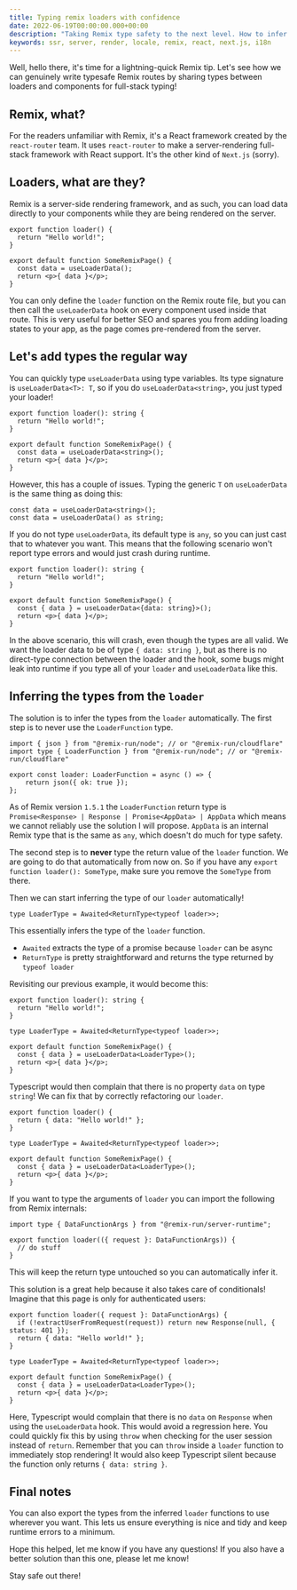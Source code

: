 ```yaml
---
title: Typing remix loaders with confidence
date: 2022-06-19T00:00:00.000+00:00
description: "Taking Remix type safety to the next level. How to infer types from loaders automatically!"
keywords: ssr, server, render, locale, remix, react, next.js, i18n
---
```


Well, hello there, it's time for a lightning-quick Remix tip. Let's see how we can genuinely write typesafe Remix routes by sharing types between loaders and components for full-stack typing!

## Remix, what?

For the readers unfamiliar with Remix, it's a React framework created by the `react-router` team. It uses `react-router` to make a server-rendering full-stack framework with React support. It's the other kind of `Next.js` (sorry).

## Loaders, what are they?

Remix is a server-side rendering framework, and as such, you can load data directly to your components while they are being rendered on the server.

```tsx:app/routes/index.tsx
export function loader() {
  return "Hello world!";
}

export default function SomeRemixPage() {
  const data = useLoaderData();
  return <p>{ data }</p>;
}
```

You can only define the `loader` function on the Remix route file, but you can then call the `useLoaderData` hook on every component used inside that route. This is very useful for better SEO and spares you from adding loading states to your app, as the page comes pre-rendered from the server.

## Let's add types the regular way

You can quickly type `useLoaderData` using type variables. Its type signature is `useLoaderData<T>: T`, so if you do `useLoaderData<string>`, you just typed your loader!

```tsx:app/routes/index.tsx
export function loader(): string {
  return "Hello world!";
}

export default function SomeRemixPage() {
  const data = useLoaderData<string>();
  return <p>{ data }</p>;
}
```

However, this has a couple of issues. Typing the generic `T` on `useLoaderData` is the same thing as doing this:

```tsx
const data = useLoaderData<string>();
const data = useLoaderData() as string;
```

If you do not type `useLoaderData`, its default type is `any`, so you can just cast that to whatever you want. This means that the following scenario won't report type errors and would just crash during runtime.
```tsx:app/routes/index.tsx
export function loader(): string {
  return "Hello world!";
}

export default function SomeRemixPage() {
  const { data } = useLoaderData<{data: string}>();
  return <p>{ data }</p>;
}
```

In the above scenario, this will crash, even though the types are all valid. We want the loader data to be of type `{ data: string }`, but as there is no direct-type connection between the loader and the hook, some bugs might leak into runtime if you type all of your `loader` and `useLoaderData` like this.

## Inferring the types from the `loader`

The solution is to infer the types from the `loader` automatically. The first step is to never use the `LoaderFunction` type.

```tsx
import { json } from "@remix-run/node"; // or "@remix-run/cloudflare"
import type { LoaderFunction } from "@remix-run/node"; // or "@remix-run/cloudflare"

export const loader: LoaderFunction = async () => {
	return json({ ok: true });
};
```

As of Remix version `1.5.1` the `LoaderFunction` return type is `Promise<Response> | Response | Promise<AppData> | AppData` which means we cannot reliably use the solution I will propose. `AppData` is an internal Remix type that is the same as `any`, which doesn't do much for type safety.

The second step is to **never** type the return value of the `loader` function. We are going to do that automatically from now on. So if you have any `export function loader(): SomeType`, make sure you remove the `SomeType` from there.

Then we can start inferring the type of our `loader` automatically!

```tsx
type LoaderType = Awaited<ReturnType<typeof loader>>;
```

This essentially infers the type of the `loader` function.

- `Awaited` extracts the type of a promise because `loader` can be async
- `ReturnType` is pretty straightforward and returns the type returned by `typeof loader`

Revisiting our previous example, it would become this:

```tsx:app/routes/index.tsx
export function loader(): string {
  return "Hello world!";
}

type LoaderType = Awaited<ReturnType<typeof loader>>;

export default function SomeRemixPage() {
  const { data } = useLoaderData<LoaderType>();
  return <p>{ data }</p>;
}
```

Typescript would then complain that there is no property `data` on type `string`! We can fix that by correctly refactoring our `loader`.

```tsx:app/routes/index.tsx
export function loader() {
  return { data: "Hello world!" };
}

type LoaderType = Awaited<ReturnType<typeof loader>>;

export default function SomeRemixPage() {
  const { data } = useLoaderData<LoaderType>();
  return <p>{ data }</p>;
}
```

If you want to type the arguments of `loader` you can import the following from Remix internals:

```tsx
import type { DataFunctionArgs } from "@remix-run/server-runtime";

export function loader(({ request }: DataFunctionArgs)) {
  // do stuff
}
```

This will keep the return type untouched so you can automatically infer it.

This solution is a great help because it also takes care of conditionals! Imagine that this page is only for authenticated users:

```tsx:app/routes/index.tsx
export function loader({ request }: DataFunctionArgs) {
  if (!extractUserFromRequest(request)) return new Response(null, { status: 401 });
  return { data: "Hello world!" };
}

type LoaderType = Awaited<ReturnType<typeof loader>>;

export default function SomeRemixPage() {
  const { data } = useLoaderData<LoaderType>();
  return <p>{ data }</p>;
}
```

Here, Typescript would complain that there is no `data` on `Response` when using the `useLoaderData` hook. This would avoid a regression here. You could quickly fix this by using `throw` when checking for the user session instead of `return`. Remember that you can `throw` inside a `loader` function to immediately stop rendering! It would also keep Typescript silent because the function only returns `{ data: string }`.

## Final notes

You can also export the types from the inferred `loader` functions to use wherever you want. This lets us ensure everything is nice and tidy and keep runtime errors to a minimum.

Hope this helped, let me know if you have any questions! If you also have a better solution than this one, please let me know!

Stay safe out there!

